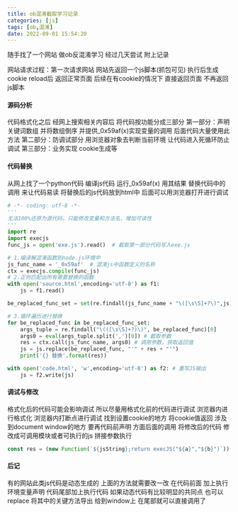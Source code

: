 ```yaml
---
title: ob混淆截取学习记录
categories: [js]
tags: [ob,混淆]
date: 2022-09-01 15:54:20
---
```


随手找了一个网站 做ob反混淆学习 经过几天尝试 附上记录

网站请求过程：第一次请求网站  网站先返回一个js脚本(抓包可见) 执行后生成cookie reload后 返回正常页面 后续在有cookie的情况下 直接返回页面 不再返回js脚本

#### 源码分析
代码格式化之后 经网上搜索相关内容后 将代码按功能分成三部分
第一部分：声明关键词数组 并将数组倒序  并提供_0x59af(x)实现变量的调用 后面代码大量使用此方法
第二部分：防调试部分 用浏览器对象去判断当前环境 让代码进入死循环防止调试
第三部分：业务实现 cookie生成等

#### 代码替换
从网上找了一个python代码 编译js代码 运行_0x59af(x) 用其结果 替换代码中的调用 来让代码易读
将替换后的js代码放到html中 后面可以用浏览器打开进行调试
```python
# -*- coding: utf-8 -*-
'''
无法100%还原为源代码，只能修改变量和方法名，增加可读性
'''
import re
import execjs
func_js = open('exe.js').read()  # 截取第一部分代码写入exe.js

# 1.编译解混淆函数到node.js环境中
js_func_name = '_0x59af'  # 混淆js中函数定义的名称
ctx = execjs.compile(func_js)
# 2.正则匹配出所有需要替换的函数
with open('source.html',encoding='utf-8') as f1:
    js = f1.read()

be_replaced_func_set = set(re.findall(js_func_name + "\([\s\S]+?\)",js))

# 3.循环遍历进行替换
for be_replaced_func in be_replaced_func_set:
    args_tuple = re.findall("\(([\s\S]+?)\)", be_replaced_func)[0]
    args0 = eval(args_tuple.split(',')[0]) # 截取参数
    res = ctx.call(js_func_name, args0) # 调用参数，获取返回值
    js = js.replace(be_replaced_func, "'" + res + "'")
    print('{} 替换'.format(res))

with open('code.html', 'w',encoding='utf-8') as f2: # 重写JS输出
    js = f2.write(js)
```

#### 调试与修改
格式化后的代码可能会影响调试 所以尽量用格式化前的代码进行调试 浏览器内进行格式化
浏览器内打断点进行调试 找到设置cookie的地方 将cookie值返回
涉及到document window的地方 要再代码前声明 方面后面的调用
将修改后的代码 修改成可调用模块或者可执行的js 拼接参数执行
```js
const res = (new Function(`${jsString};return execJS("${a}","${b}")`))();
```

#### 后记
有的网站此类js代码是动态生成的 上面的方法就需要改一改
在代码前面 加上执行环境变量声明  代码尾部加上执行代码
如果动态代码有比较明显的共同点 也可以replace 将其中的关键方法导出 给到window上 在尾部就可以直接调用了
